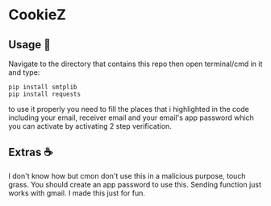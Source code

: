 # CookieZ

## Usage 🗿
Navigate to the directory that contains this repo then open terminal/cmd in it and type:
```
pip install smtplib
pip install requests
```
to use it properly you need to fill the places that i highlighted in the code including your email, receiver email and your email's app password which you can activate by activating 2 step verification.
## Extras ☕
I don't know how but cmon don't use this in a malicious purpose, touch grass. You should create an app password to use this. Sending function just works with gmail.
I made this just for fun.
